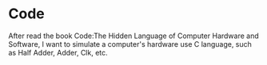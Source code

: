 # Code

After read the book Code:The Hidden Language of Computer Hardware and Software, I want to simulate a computer's hardware use C language, such as Half Adder, Adder, Clk, etc.
